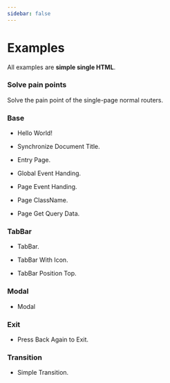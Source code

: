 ```yaml
---
sidebar: false
---
```

# Examples

<!-- ## Simple Single HTML -->
All examples are **simple single HTML**.


### Solve pain points
Solve the pain point of the single-page normal routers.
<source-preview name="quick-example" />

### Base
- Hello World!
  <source-preview name="two-pages" />

<!-- - Navigator.
  <source-preview name="two-pages" /> -->

- Synchronize Document Title.
  <source-preview name="synchronize-document-title" />

- Entry Page.
  <source-preview name="entry-page" />

- Global Event Handing.
  <source-preview name="global-event-handing" />

- Page Event Handing.
  <source-preview name="page-event-handing" />

- Page ClassName.
  <source-preview name="class-name" />

- Page Get Query Data.
  <source-preview name="page-get-query" />



### TabBar
- TabBar.
  <source-preview name="tabbar" />

- TabBar With Icon.
  <source-preview name="tabbar-with-icon" />

- TabBar Position Top.
  <source-preview name="tabbar-position-top" />

### Modal
- Modal
<source-preview name="modal" />

### Exit
- Press Back Again to Exit.
<source-preview name="press-back-again-to-exit" />

### Transition
- Simple Transition.
  <source-preview name="transition-simple" />

<!-- - Transition With Amimate.css.
  <source-preview name="transition-with-amimate" />

- Transition of Tab Slide.
  <source-preview name="transition-of-tab-pages-slide" />

- Transition of Tab Slide Using CSS Var.
  <source-preview name="transition-of-tab-pages-slide-css-var" /> -->